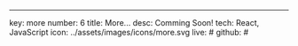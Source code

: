 ---
key: more
number: 6
title: More...
desc: Comming Soon!
tech: React, JavaScript 
icon: ../assets/images/icons/more.svg
live: #
github: #

